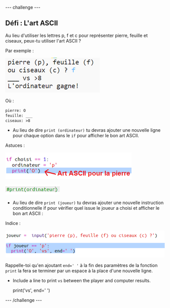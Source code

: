 \--- challenge \---

## Défi : L'art ASCII

Au lieu d'utiliser les lettres p, f et c pour représenter pierre, feuille et ciseaux, peux-tu utiliser l'art ASCII ?

Par exemple :

![capture d'écran](images/rps-ascii-challenge.png)

Où :

    pierre: O
    feuille: ___
    ciseaux: >8
    

+ Au lieu de dire `print (ordinateur)` tu devras ajouter une nouvelle ligne pour chaque option dans le `if` pour afficher le bon art ASCII. 

Astuces :

![capture d'écran](images/rps-ascii-rock.png)

![capture d'écran](images/rps-comment-computer.png)

+ Au lieu de dire `print (joueur)` tu devras ajouter une nouvelle instruction conditionnelle if pour vérifier quel issue le joueur a choisi et afficher le bon art ASCII :

Indice :

![capture d'écran](images/rps-player-ascii.png)

Rappelle-toi qu'en ajoutant `end=' '` à la fin des paramètres de la fonction `print` la fera se terminer par un espace à la place d'une nouvelle ligne.

+ Include a line to print `vs` between the player and computer results.

    print('vs', end=' ')
    

\--- /challenge \---